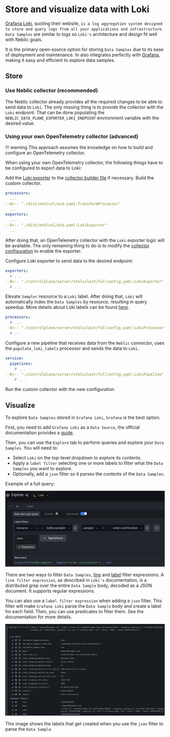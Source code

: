 # Store and visualize data with Loki

[Grafana Loki](https://grafana.com/oss/loki/), quoting their website, `is a log aggregation system designed to store and query logs from all your applications and infrastructure`. `Data Samples` are similar to logs so `Loki's` architecture and design fit well with Neblic goals.

It is the primary open-source option for storing `Data Samples` due to its ease of deployment and maintenance. In also integrates perfectly with [Grafana](https://grafana.com/grafana/), making it easy and efficient to explore data samples.

## Store

### Use Neblic collector (recommended)

The Neblic collector already provides all the required changes to be able to send data to `Loki`. The only missing thing is to provide the collector with the `Loki` endpoint. That can be done populating the `NEBLIC_DATA_PLANE_EXPORTER_LOKI_ENDPOINT` environment variable with the desired value.

### Using your own OpenTelemetry collector (advanced)

!!! warning
    This approach assumes the knowledge on how to build and configure an OpenTelemetry collector.

When using your own OpenTelemetry collector, the following things have to be configured to export data to Loki:

Add the [Loki exporter](https://github.com/open-telemetry/opentelemetry-collector-contrib/tree/main/exporter/lokiexporter) to the [collector builder file](https://github.com/open-telemetry/opentelemetry-collector/tree/main/cmd/builder) if necessary. Build the custom collector.
``` yaml
processors:
  ...
--8<-- "./dist/otelcol/ocb.yaml:TransformProcessor"
  ...
exporters:
  ...
--8<-- "./dist/otelcol/ocb.yaml:LokiExporter"
  ...
```

After doing that, an OpenTelemetry collector with the `Loki` exporter logic will be available. The only remaining thing to do is to modify the [collector configuration](https://opentelemetry.io/docs/collector/configuration/#basics) to enable the exporter.

Configure Loki exporter to send data to the desired endpoint:
``` yaml
exporters:
  # ...
--8<-- "./controlplane/server/otelcolext/fullconfig.yaml:LokiExporter"
  # ...
```

Elevate `Sampler` resource to a `Loki` label. After doing that, `Loki` will automatically index the `Data Samples` by resource, resulting in query speedup. More details about Loki labels can be found [here](https://grafana.com/docs/loki/latest/fundamentals/labels/).
``` yaml
processors:
  # ...
--8<-- "./controlplane/server/otelcolext/fullconfig.yaml:LokiProcessor"
  # ...
```

Configure a new pipeline that receives data from the `Neblic` connector, uses the `populate_loki_labels` processor and sends the data to `Loki`.
``` yaml
service:
  pipelines:
    # ...
--8<-- "./controlplane/server/otelcolext/fullconfig.yaml:LokiPipeline"
    # ...
```

Run the custom collector with the new configuration

## Visualize

To explore `Data Samples` stored in `Grafana Loki`, `Grafana` is the best option. 

First, you need to add `Grafana Loki` as a `Data Source`, the official documentation provides a [guide](https://grafana.com/docs/grafana/latest/datasources/loki/).

Then, you can use the `Explore` tab to perform queries and explore your `Data Samples`. You will need to:

* Select `Loki` on the top-level dropdown to explore its contents.
* Apply a `label filter` selecting one or more labels to filter what the `Data Samples` you want to explore.
* Optionally, add a `json` filter so it parses the contents of the `Data Samples`.

Example of a full query:

![grafana explore order-confirmation config](../assets/imgs/grafana-explore-order-confirmation-config.png)

There are two ways to filter `Data Samples`, [line](https://grafana.com/docs/loki/latest/logql/log_queries/#line-filter-expression) and [label](https://grafana.com/docs/loki/latest/logql/log_queries/#label-filter-expression) filter expressions. A `line filter expression`, as described in `Loki's` documentation, is a distributed grep over the entire `Data Sample` body, decoded as a JSON document. It supports regular expressions.

You can also use a `label filter expression` when adding a `json` filter. This filter will make `Grafana Loki` parse the `Data Sample` body and create a label for each field. Then, you can use predicates to filter them. See the documentation for more details.

![grafana explore order-confirmation data sample](../assets/imgs/grafana-explore-order-confirmation-data-sample.png)

This image shows the labels that get created when you use the `json` filter to parse the `Data Sample`